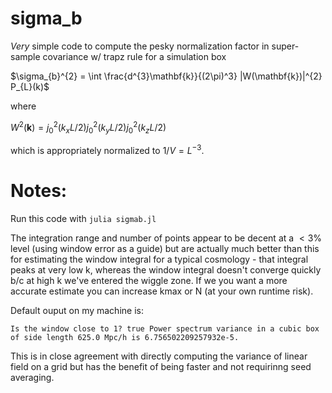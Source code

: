 # sigma_b
*Very* simple code to compute the pesky normalization factor in super-sample covariance w/ trapz rule for a simulation box

$\sigma_{b}^{2} = \int \frac{d^{3}\mathbf{k}}{(2\pi)^3} |W(\mathbf{k})|^{2} P_{L}(k)$

where 

$W^{2}(\mathbf{k}) = j_{0}^{2}(k_{x}L/2)j_{0}^{2}(k_{y}L/2)j_{0}^{2}(k_{z}L/2)$

which is appropriately normalized to $1/V = L^{-3}$.

# Notes: 

Run this code with ``julia sigmab.jl`` 

The integration range and number of points appear to be decent at a $<3$% level  (using window error as a guide) but are actually much better than this for estimating the window integral for a typical cosmology - that integral peaks at very low k, whereas the window integral doesn't converge quickly b/c at high k we've entered the wiggle zone. If we you want a more accurate estimate you can increase kmax or N (at your own runtime risk).

Default ouput on my machine is:

``Is the window close to 1? true
Power spectrum variance in a cubic box of side length 625.0 Mpc/h is 6.756502209257932e-5.``

This is in close agreement with directly computing the variance of linear field on a grid but has the benefit of being faster and not requirinng seed averaging.



